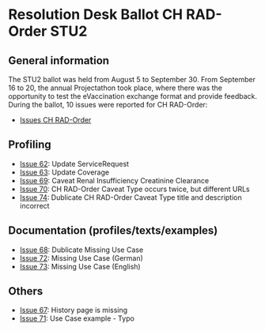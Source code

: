 # Resolution Desk Ballot CH RAD-Order STU2

## General information
The STU2 ballot was held from August 5 to September 30. From September 16 to 20, 
the annual Projectathon took place, where there was the opportunity to test the 
eVaccination exchange format and provide feedback.   
During the ballot, 10 issues were reported for CH RAD-Order:
* [Issues CH RAD-Order](https://github.com/hl7ch/ch-rad-order/issues?q=is%3Aissue+is%3Aopen+label%3A%22STU+2+Ballot%22)

## Profiling
* [Issue 62](https://github.com/hl7ch/ch-rad-order/issues/62): Update ServiceRequest
* [Issue 63](https://github.com/hl7ch/ch-rad-order/issues/63): Update Coverage
* [Issue 69](https://github.com/hl7ch/ch-rad-order/issues/69): Caveat Renal Insufficiency Creatinine Clearance
* [Issue 70](https://github.com/hl7ch/ch-rad-order/issues/70): CH RAD-Order Caveat Type occurs twice, but different URLs
* [Issue 74](https://github.com/hl7ch/ch-rad-order/issues/74): Dublicate CH RAD-Order Caveat Type title and description incorrect

## Documentation (profiles/texts/examples)
* [Issue 68](https://github.com/hl7ch/ch-rad-order/issues/68): Dublicate Missing Use Case
* [Issue 72](https://github.com/hl7ch/ch-rad-order/issues/72): Missing Use Case (German)
* [Issue 73](https://github.com/hl7ch/ch-rad-order/issues/73): Missing Use Case (English)
  
## Others
* [Issue 67](https://github.com/hl7ch/ch-rad-order/issues/67): History page is missing
* [Issue 71](https://github.com/hl7ch/ch-rad-order/issues/71): Use Case example - Typo

